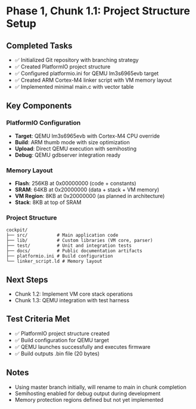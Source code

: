 # Phase 1, Chunk 1.1: Project Structure Setup

## Completed Tasks
- ✅ Initialized Git repository with branching strategy
- ✅ Created PlatformIO project structure
- ✅ Configured platformio.ini for QEMU lm3s6965evb target
- ✅ Created ARM Cortex-M4 linker script with VM memory layout
- ✅ Implemented minimal main.c with vector table

## Key Components

### PlatformIO Configuration
- **Target**: QEMU lm3s6965evb with Cortex-M4 CPU override
- **Build**: ARM thumb mode with size optimization
- **Upload**: Direct QEMU execution with semihosting
- **Debug**: QEMU gdbserver integration ready

### Memory Layout
- **Flash**: 256KB at 0x00000000 (code + constants)
- **SRAM**: 64KB at 0x20000000 (data + stack + VM memory)
- **VM Region**: 8KB at 0x20000000 (as planned in architecture)
- **Stack**: 8KB at top of SRAM

### Project Structure
```
cockpit/
├── src/           # Main application code
├── lib/           # Custom libraries (VM core, parser)
├── test/          # Unit and integration tests
├── docs/          # Public documentation artifacts
├── platformio.ini # Build configuration
└── linker_script.ld # Memory layout
```

## Next Steps
- Chunk 1.2: Implement VM core stack operations
- Chunk 1.3: QEMU integration with test harness

## Test Criteria Met
- ✅ PlatformIO project structure created
- ✅ Build configuration for QEMU target
- ✅ QEMU launches successfully and executes firmware
- ✅ Build outputs .bin file (20 bytes)

## Notes
- Using master branch initially, will rename to main in chunk completion
- Semihosting enabled for debug output during development
- Memory protection regions defined but not yet implemented